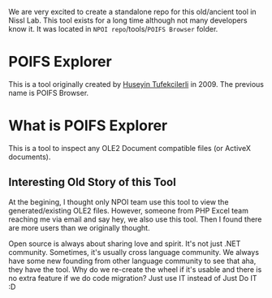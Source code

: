 We are very excited to create a standalone repo for this old/ancient tool in Nissl Lab. This tool exists for a long time although not many developers know it. It was located in `NPOI repo`/tools/`POIFS Browser` folder. 

# POIFS Explorer

This is a tool originally created by [Huseyin Tufekcilerli](https://github.com/huseyint) in 2009. The previous name is POIFS Browser.

# What is POIFS Explorer

This is a tool to inspect any OLE2 Document compatible files (or ActiveX documents). 

## Interesting Old Story of this Tool
At the begining, I thought only NPOI team use this tool to view the generated/existing OLE2 files. However, someone from PHP Excel team reaching me via email and say hey, we also use this tool. Then I found there are more users than we originally thought. 

Open source is always about sharing love and spirit. It's not just .NET community. Sometimes, it's usually cross language community. We always have some new founding from other language community to see that aha, they have the tool. Why do we re-create the wheel if it's usable and there is no extra feature if we do code migration? Just use IT instead of Just Do IT :D

